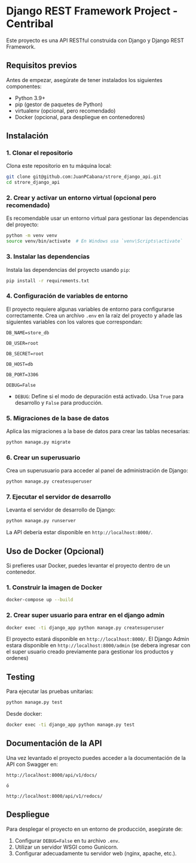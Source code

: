 # Django REST Framework Project - Centribal

Este proyecto es una API RESTful construida con Django y Django REST Framework.

## Requisitos previos

Antes de empezar, asegúrate de tener instalados los siguientes componentes:

- Python 3.9+
- pip (gestor de paquetes de Python)
- virtualenv (opcional, pero recomendado)
- Docker (opcional, para despliegue en contenedores)

## Instalación

### 1. Clonar el repositorio

Clona este repositorio en tu máquina local:

```bash
git clone git@github.com:JuanPCabana/strore_django_api.git
cd strore_django_api
```

### 2. Crear y activar un entorno virtual (opcional pero recomendado)

Es recomendable usar un entorno virtual para gestionar las dependencias del proyecto:

```bash
python -m venv venv
source venv/bin/activate  # En Windows usa `venv\Scripts\activate`
```

### 3. Instalar las dependencias

Instala las dependencias del proyecto usando `pip`:

```bash
pip install -r requirements.txt
```

### 4. Configuración de variables de entorno

El proyecto requiere algunas variables de entorno para configurarse correctamente. Crea un archivo `.env` en la raíz del proyecto y añade las siguientes variables con los valores que correspondan:

```env
DB_NAME=store_db

DB_USER=root

DB_SECRET=root

DB_HOST=db

DB_PORT=3306

DEBUG=False
```

- `DEBUG`: Define si el modo de depuración está activado. Usa `True` para desarrollo y `False` para producción.

### 5. Migraciones de la base de datos

Aplica las migraciones a la base de datos para crear las tablas necesarias:

```bash
python manage.py migrate
```

### 6. Crear un superusuario

Crea un superusuario para acceder al panel de administración de Django:

```bash
python manage.py createsuperuser
```

### 7. Ejecutar el servidor de desarrollo

Levanta el servidor de desarrollo de Django:

```bash
python manage.py runserver
```

La API debería estar disponible en `http://localhost:8000/`.

## Uso de Docker (Opcional)

Si prefieres usar Docker, puedes levantar el proyecto dentro de un contenedor.

### 1. Construir la imagen de Docker

```bash
docker-compose up --build
```

### 2. Crear super usuario para entrar en el django admin

```bash
docker exec -ti django_app python manage.py createsuperuser
```

El proyecto estará disponible en `http://localhost:8000/`.
El Django Admin estara disponible en `http://localhost:8000/admin` (se debera ingresar con el super usuario creado previamente para gestionar los productos y ordenes)

## Testing

Para ejecutar las pruebas unitarias:

```bash
python manage.py test
```

Desde docker:

```bash
docker exec -ti django_app python manage.py test
```

## Documentación de la API

Una vez levantado el proyecto puedes acceder a la documentación de la API con Swagger en:

```
http://localhost:8000/api/v1/docs/

ó

http://localhost:8000/api/v1/redocs/
```

## Despliegue

Para desplegar el proyecto en un entorno de producción, asegúrate de:

1. Configurar `DEBUG=False` en tu archivo `.env`.
2. Utilizar un servidor WSGI como Gunicorn.
3. Configurar adecuadamente tu servidor web (nginx, apache, etc.).
